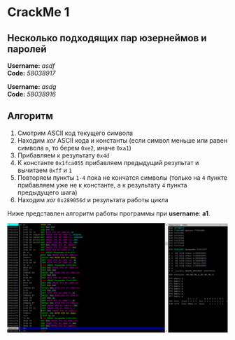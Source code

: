 # CrackMe 1

## Несколько подходящих пар юзернеймов и паролей

**Username:** *asdf*  
**Code:** *58038917*  

**Username:** *asdg*  
**Code:** *58038916*  

## Алгоритм

1. Смотрим ASCII код текущего символа
1. Находим *xor* ASCII кода и константы (если символ меньше или равен символа `m`, то берем `0xe2`, иначе `0xa1`)
1. Прибавляем к результату `0x4d`
1. К константе `0x1fca055` прибавляем предыдущий результат и вычитаем `0xff` и `1`
1. Повторяем пункты `1-4` пока не кончатся символы (только на `4` пункте прибавляем уже не к константе, а к результату `4` пункта предыдущего шага)
1. Находим *xor* `0x289056d` и результата работы цикла  

Ниже представлен алгоритм работы программы при **username**: **a1**.  

![disasm](/CrackMe_1/disasm.png)
